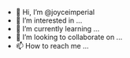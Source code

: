 - 👋 Hi, I’m @joyceimperial
- 👀 I’m interested in ...
- 🌱 I’m currently learning ...
- 💞️ I’m looking to collaborate on ...
- 📫 How to reach me ...

<!---
joyceimperial/joyceimperial is a ✨ special ✨ repository because its `README.md` (this file) appears on your GitHub profile.
You can click the Preview link to take a look at your changes.
--->
